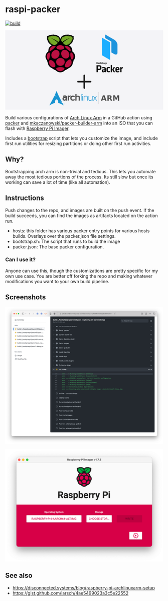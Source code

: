 # raspi-packer
[![build](https://github.com/bcomnes/raspi-packer/actions/workflows/build.yml/badge.svg)](https://github.com/bcomnes/raspi-packer/actions/workflows/build.yml)

![logo](./screenshots/logo.png)

Build various configurations of [Arch Linux Arm](https://archlinuxarm.org) in a GitHub action using [packer](https://www.packer.io) and [mkaczanowski/packer-builder-arm](https://github.com/mkaczanowski/packer-builder-arm) into an ISO that you can flash with [Raspberry Pi Imager](https://www.raspberrypi.com/software/).

Includes a [bootstrap](./boostrap.sh) script that lets you customize the image, and include first run utilities for resizing partitions or doing other first run activities. 

## Why?

Bootstrapping arch arm is non-trivial and tedious. This lets you automate away the most tedious portions of the process. Its still slow but once its working can save a lot of time (like all automation).

## Instructions

Push changes to the repo, and images are built on the push event. If the build succeeds, you can find the images as artifacts located on the action run. 

- hosts: this folder has various packer entry points for various hosts builds. Overlays over the packer.json file settings.
- bootstrap.sh: The script that runs to build the image
- packer.json: The base packer configuration.

### Can I use it?

Anyone can use this, though the customizations are pretty specific for my own use case. You are better off forking the repo and making whatever modifications you want to your own build pipeline.

## Screenshots

![action screenshot](./screenshots/action.png)

![imager screenshot](./screenshots/imager.png)

## See also

- https://disconnected.systems/blog/raspberry-pi-archlinuxarm-setup
- https://gist.github.com/larsch/4ae5499023a3c5e22552


